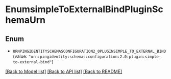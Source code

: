 # EnumsimpleToExternalBindPluginSchemaUrn

## Enum


* `URNPINGIDENTITYSCHEMASCONFIGURATION2_0PLUGINSIMPLE_TO_EXTERNAL_BIND` (value: `"urn:pingidentity:schemas:configuration:2.0:plugin:simple-to-external-bind"`)


[[Back to Model list]](../README.md#documentation-for-models) [[Back to API list]](../README.md#documentation-for-api-endpoints) [[Back to README]](../README.md)


